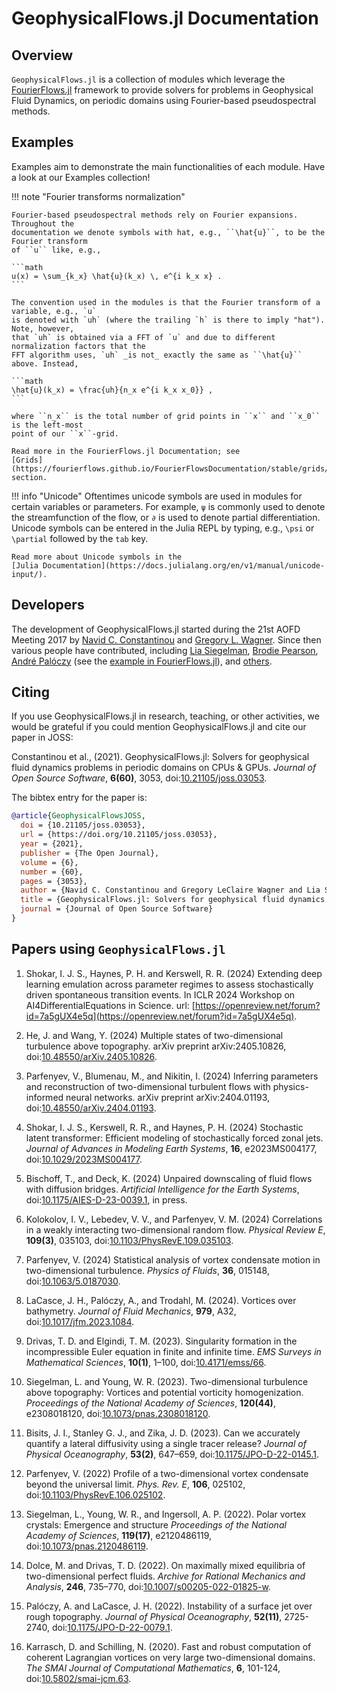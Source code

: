 # GeophysicalFlows.jl Documentation

## Overview

`GeophysicalFlows.jl` is a collection of modules which leverage the 
[FourierFlows.jl](https://github.com/FourierFlows/FourierFlows.jl) framework to provide
solvers for problems in Geophysical Fluid Dynamics, on periodic domains using Fourier-based pseudospectral methods.


## Examples

Examples aim to demonstrate the main functionalities of each module. Have a look at our Examples collection!


!!! note "Fourier transforms normalization"
    
    Fourier-based pseudospectral methods rely on Fourier expansions. Throughout the 
    documentation we denote symbols with hat, e.g., ``\hat{u}``, to be the Fourier transform 
    of ``u`` like, e.g.,
    
    ```math
    u(x) = \sum_{k_x} \hat{u}(k_x) \, e^{i k_x x} .
    ```
    
    The convention used in the modules is that the Fourier transform of a variable, e.g., `u` 
    is denoted with `uh` (where the trailing `h` is there to imply "hat"). Note, however, 
    that `uh` is obtained via a FFT of `u` and due to different normalization factors that the 
    FFT algorithm uses, `uh` _is not_ exactly the same as ``\hat{u}`` above. Instead,
    
    ```math
    \hat{u}(k_x) = \frac{𝚞𝚑}{n_x e^{i k_x x_0}} ,
    ```
    
    where ``n_x`` is the total number of grid points in ``x`` and ``x_0`` is the left-most 
    point of our ``x``-grid.
    
    Read more in the FourierFlows.jl Documentation; see 
    [Grids](https://fourierflows.github.io/FourierFlowsDocumentation/stable/grids/) section.


!!! info "Unicode"
    Oftentimes unicode symbols are used in modules for certain variables or parameters. For 
    example, `ψ` is commonly used to denote the  streamfunction of the flow, or `∂` is used 
    to denote partial differentiation. Unicode symbols can be entered in the Julia REPL by 
    typing, e.g., `\psi` or `\partial` followed by the `tab` key.
    
    Read more about Unicode symbols in the 
    [Julia Documentation](https://docs.julialang.org/en/v1/manual/unicode-input/).


## Developers

The development of GeophysicalFlows.jl started during the 21st AOFD Meeting 2017 by [Navid C. Constantinou](http://www.navidconstantinou.com)
and [Gregory L. Wagner](https://glwagner.github.io). Since then various people have contributed, including
[Lia Siegelman](https://scholar.google.com/citations?user=BQJtj6sAAAAJ), [Brodie Pearson](https://brodiepearson.github.io),
[André Palóczy](https://scholar.google.com/citations?user=o4tYEH8AAAAJ) (see the
[example in FourierFlows.jl](https://fourierflows.github.io/FourierFlowsDocumentation/stable/literated/OneDShallowWaterGeostrophicAdjustment/)),
and [others](https://github.com/FourierFlows/GeophysicalFlows.jl/graphs/contributors).


## Citing

If you use GeophysicalFlows.jl in research, teaching, or other activities, we would be grateful 
if you could mention GeophysicalFlows.jl and cite our paper in JOSS:

Constantinou et al., (2021). GeophysicalFlows.jl: Solvers for geophysical fluid dynamics problems in periodic domains on CPUs & GPUs. _Journal of Open Source Software_, **6(60)**, 3053, doi:[10.21105/joss.03053](https://doi.org/10.21105/joss.03053).

The bibtex entry for the paper is:

```bibtex
@article{GeophysicalFlowsJOSS,
  doi = {10.21105/joss.03053},
  url = {https://doi.org/10.21105/joss.03053},
  year = {2021},
  publisher = {The Open Journal},
  volume = {6},
  number = {60},
  pages = {3053},
  author = {Navid C. Constantinou and Gregory LeClaire Wagner and Lia Siegelman and Brodie C. Pearson and André Palóczy},
  title = {GeophysicalFlows.jl: Solvers for geophysical fluid dynamics problems in periodic domains on CPUs \& GPUs},
  journal = {Journal of Open Source Software}
}
```

## Papers using `GeophysicalFlows.jl`

1. Shokar, I. J. S., Haynes, P. H. and Kerswell, R. R. (2024) Extending deep learning emulation across parameter regimes to assess stochastically driven spontaneous transition events. In ICLR 2024 Workshop on AI4DifferentialEquations in Science. url: [https://openreview.net/forum?id=7a5gUX4e5q](https://openreview.net/forum?id=7a5gUX4e5q).

1. He, J. and Wang, Y. (2024) Multiple states of two-dimensional turbulence above topography. arXiv preprint arXiv:2405.10826, doi:[10.48550/arXiv.2405.10826](https://doi.org/10.48550/arXiv.2405.10826).

1. Parfenyev, V., Blumenau, M., and Nikitin, I. (2024) Inferring parameters and reconstruction of two-dimensional turbulent flows with physics-informed neural networks. arXiv preprint arXiv:2404.01193, doi:[10.48550/arXiv.2404.01193](https://doi.org/10.48550/arXiv.2404.01193).

1. Shokar, I. J. S., Kerswell, R. R., and Haynes, P. H. (2024) Stochastic latent transformer: Efficient modeling of stochastically forced zonal jets. _Journal of Advances in Modeling Earth Systems_, **16**, e2023MS004177, doi:[10.1029/2023MS004177](https://doi.org/10.1029/2023MS004177).

1. Bischoff, T., and Deck, K. (2024) Unpaired downscaling of fluid flows with diffusion bridges. _Artificial Intelligence for the Earth Systems_, doi:[10.1175/AIES-D-23-0039.1](https://doi.org/10.1175/AIES-D-23-0039.1), in press.

1. Kolokolov, I. V., Lebedev, V. V., and Parfenyev, V. M. (2024) Correlations in a weakly interacting two-dimensional random flow. _Physical Review E_, **109(3)**, 035103, doi:[10.1103/PhysRevE.109.035103](https://doi.org/10.1103/PhysRevE.109.035103).

1. Parfenyev, V. (2024) Statistical analysis of vortex condensate motion in two-dimensional turbulence. _Physics of Fluids_, **36**, 015148, doi:[10.1063/5.0187030](https://doi.org/10.1063/5.0187030).

1. LaCasce, J. H., Palóczy, A., and Trodahl, M. (2024). Vortices over bathymetry. _Journal of Fluid Mechanics_, **979**, A32, doi:[10.1017/jfm.2023.1084](https://doi.org/10.1017/jfm.2023.1084).

1. Drivas, T. D. and Elgindi, T. M. (2023). Singularity formation in the incompressible Euler equation in finite and infinite time. _EMS Surveys in Mathematical Sciences_, **10(1)**, 1–100, doi:[10.4171/emss/66](https://doi.org/10.4171/emss/66).

1. Siegelman, L. and Young, W. R. (2023). Two-dimensional turbulence above topography: Vortices and potential vorticity homogenization. _Proceedings of the National Academy of Sciences_, **120(44)**, e2308018120, doi:[10.1073/pnas.2308018120](https://doi.org/10.1073/pnas.2308018120).

1. Bisits, J. I., Stanley G. J., and Zika, J. D. (2023). Can we accurately quantify a lateral diffusivity using a single tracer release? _Journal of Physical Oceanography_, **53(2)**, 647–659, doi:[10.1175/JPO-D-22-0145.1](https://doi.org/10.1175/JPO-D-22-0145.1).

1. Parfenyev, V. (2022) Profile of a two-dimensional vortex condensate beyond the universal limit. _Phys. Rev. E_, **106**, 025102, doi:[10.1103/PhysRevE.106.025102](https://doi.org/10.1103/PhysRevE.106.025102).

1. Siegelman, L., Young, W. R., and Ingersoll, A. P. (2022). Polar vortex crystals: Emergence and structure _Proceedings of the National Academy of Sciences_, **119(17)**, e2120486119, doi:[10.1073/pnas.2120486119](https://doi.org/10.1073/pnas.2120486119).

1. Dolce, M. and Drivas, T. D. (2022). On maximally mixed equilibria of two-dimensional perfect fluids. _Archive for Rational Mechanics and Analysis_, **246**, 735–770, doi:[10.1007/s00205-022-01825-w](https://doi.org/10.1007/s00205-022-01825-w).

1. Palóczy, A. and LaCasce, J. H. (2022). Instability of a surface jet over rough topography. _Journal of Physical Oceanography_, **52(11)**, 2725-2740, doi:[10.1175/JPO-D-22-0079.1](https://doi.org/10.1175/JPO-D-22-0079.1).

1. Karrasch, D. and Schilling, N. (2020). Fast and robust computation of coherent Lagrangian vortices on very large two-dimensional domains. _The SMAI Journal of Computational Mathematics_, **6**, 101-124, doi:[10.5802/smai-jcm.63](https://doi.org/10.5802/smai-jcm.63).
